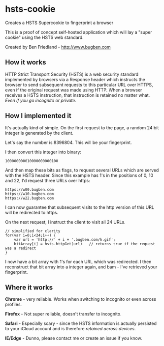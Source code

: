 # hsts-cookie
Creates a HSTS Supercookie to fingerprint a browser

This is a proof of concept self-hosted application which will lay a "super cookie"
using the HSTS web standard. 

Created by Ben Friedland - http://www.bugben.com

## How it works

HTTP Strict Transport Security (HSTS) is a web security standard implemented 
by browsers via a Response header which instructs the browser to send subsequent 
requests to this particular URL over HTTPS, even if the original request was made
using HTTP. When a browser receives a HSTS instruction, that instruction is retained
no matter what. *Even if you go incognito or private.*

## How I implemented it

It's actually kind of simple. On the first request to the page, a random 24 bit integer
is generated by the client. 

Let's say the number is 8396804. This will be your fingerprint.

I then convert this integer into binary:

    100000000010000000000100

And then map these bits as flags, to request several URLs which are served with the HSTS header. Since
this example has 1's in the positions of 0, 10 and 22, I'd request three URLs over https:

    https://w00.bugben.com
    https://w10.bugben.com
    https://w22.bugben.com

I can now guarantee that subsequent visits to the http version of this URL will be redirected to https.

On the next request, I instruct the client to visit all 24 URLs.

    // simplified for clarity
    for(var i=0;i<24;i++) {                                                 
        var url = 'http://' + i + '.bugben.com/h.gif';     
        bitArray[i] = hsts.httpGet(url)   // returns true if the request was a redirect
    }
        
I now have a bit array with 1's for each URL which was redirected. I then reconstruct that bit array
into a integer again, and bam - I've retrieved your fingerprint.

## Where it works

**Chrome** - very reliable. Works when switching to incognito or even across profiles.

**Firefox** - Not super reliable, doesn't transfer to incognito.

**Safari** - Especially scary - since the HSTS information is actually persisted to your iCloud account
and is therefore *retained across devices*.

**IE/Edge** - Dunno, please contact me or create an issue if you know.
